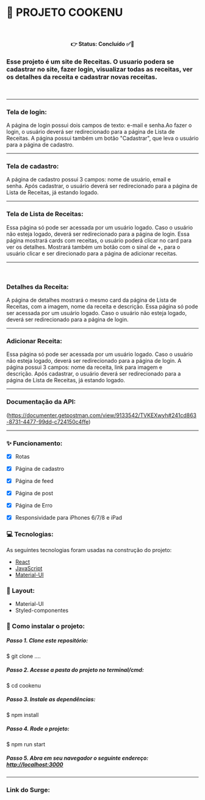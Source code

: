 #  📌 PROJETO COOKENU
<br>
<h4 align='center'>
👉 Status: Concluído ✅👏
</h4>

### Esse projeto é um site de Receitas. O usuario podera se cadastrar no site, fazer login, visualizar todas as receitas, ver os detalhes da receita e cadastrar novas receitas.
<br>
<hr />

### Tela de login:  

A página de login possui dois campos de texto: e-mail e senha.Ao fazer o login, o usuário deverá ser redirecionado para a página de Lista de Receitas. A página possui também um botão "Cadastrar", que leva o usuário para a página de cadastro. 
<hr />

### Tela de cadastro:
A página de cadastro possui 3 campos: nome de usuário, email e senha. Após cadastrar, o usuário deverá ser redirecionado para a página de Lista de Receitas, já estando logado.
<hr />

### Tela de Lista de Receitas:
Essa página só pode ser acessada por um usuário logado. Caso o usuário não esteja logado, deverá ser redirecionado para a página de login. Essa página mostrará cards com receitas, o usuário poderá clicar no card para ver os detalhes. Mostrará também um botão com o sinal de +, para o usuário clicar e ser direcionado para a página de adicionar receitas. 
<hr /> 

### Detalhes da Receita:
A página de detalhes mostrará o mesmo card da página de Lista de Receitas, com a imagem, nome da receita e descrição. Essa página só pode ser acessada por um usuário logado. Caso o usuário não esteja logado, deverá ser redirecionado para a página de login.

<hr />

### Adicionar Receita:
Essa página só pode ser acessada por um usuário logado. Caso o usuário não esteja logado, deverá ser redirecionado para a página de login. A página possui 3 campos: nome da receita, link para imagem e descrição. Após cadastrar, o usuário deverá ser redirecionado para a página de Lista de Receitas, já estando logado. 

<hr />

### Documentação da API:

(https://documenter.getpostman.com/view/9133542/TVKEXwyh#241cd863-8731-4477-99dd-c724150c4ffe) 


<hr />


### ✨ Funcionamento:


- [x] Rotas
- [x] Página de cadastro
- [x] Página de feed
- [x] Página de post
- [x] Página de Erro
- [x] Responsividade para iPhones 6/7/8 e iPad


### 💻 Tecnologias:
As seguintes tecnologias foram usadas na construção do projeto:
- [React](https://pt-br.reactjs.org/)
- [JavaScript](https://www.javascript.com/)
- [Material-UI](https://material-ui.com/pt/)


### 🎨 Layout:
- Material-UI
- Styled-componentes


### 📂 Como instalar o projeto:
##### Passo 1. Clone este repositório:
$ git clone ....
##### Passo 2. Acesse a pasta do projeto no terminal/cmd:
$ cd cookenu
##### Passo 3. Instale as dependências:
$ npm install
##### Passo 4. Rode o projeto:
$ npm run start
##### Passo 5. Abra em seu navegador o seguinte endereço: [http://localhost:3000](http://localhost:3000)

<hr />

### Link do Surge: 
